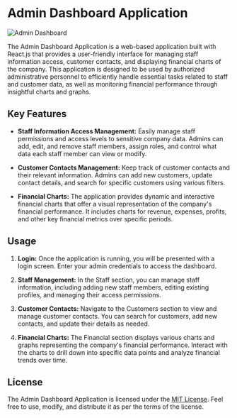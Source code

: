 # Admin Dashboard Application

![Admin Dashboard](dashboard_screenshot.png)

The Admin Dashboard Application is a web-based application built with React.js that provides a user-friendly interface for managing staff information access, customer contacts, and displaying financial charts of the company. This application is designed to be used by authorized administrative personnel to efficiently handle essential tasks related to staff and customer data, as well as monitoring financial performance through insightful charts and graphs.

## Key Features

- **Staff Information Access Management:** Easily manage staff permissions and access levels to sensitive company data. Admins can add, edit, and remove staff members, assign roles, and control what data each staff member can view or modify.

- **Customer Contacts Management:** Keep track of customer contacts and their relevant information. Admins can add new customers, update contact details, and search for specific customers using various filters.

- **Financial Charts:** The application provides dynamic and interactive financial charts that offer a visual representation of the company's financial performance. It includes charts for revenue, expenses, profits, and other key financial metrics over specific periods.


## Usage

1. **Login:** Once the application is running, you will be presented with a login screen. Enter your admin credentials to access the dashboard.

2. **Staff Management:** In the Staff section, you can manage staff information, including adding new staff members, editing existing profiles, and managing their access permissions.

3. **Customer Contacts:** Navigate to the Customers section to view and manage customer contacts. You can search for customers, add new contacts, and update their details as needed.

4. **Financial Charts:** The Financial section displays various charts and graphs representing the company's financial performance. Interact with the charts to drill down into specific data points and analyze financial trends over time.


## License

The Admin Dashboard Application is licensed under the [MIT License](LICENSE). Feel free to use, modify, and distribute it as per the terms of the license.

